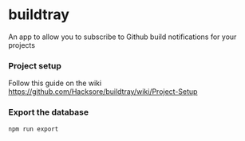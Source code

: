 # buildtray


An app to allow you to subscribe to Github build notifications for your projects

### Project setup

Follow this guide on the wiki
https://github.com/Hacksore/buildtray/wiki/Project-Setup

### Export the database

`npm run export`
